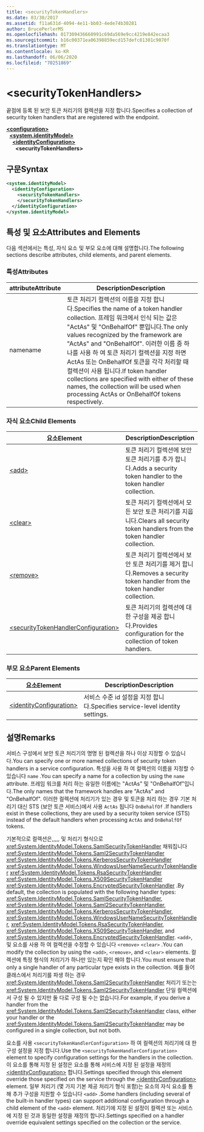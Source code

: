 ```yaml
---
title: <securityTokenHandlers>
ms.date: 03/30/2017
ms.assetid: f11a631d-4094-4e11-bb03-4ede74b30281
author: BrucePerlerMS
ms.openlocfilehash: 017309436660991c69da569e9cc4219e842ecaa3
ms.sourcegitcommit: b16c00371ea06398859ecd157defc81301c9070f
ms.translationtype: MT
ms.contentlocale: ko-KR
ms.lasthandoff: 06/06/2020
ms.locfileid: "70251869"
---
```

# \<securityTokenHandlers>
<span data-ttu-id="48bf8-101">끝점에 등록 된 보안 토큰 처리기의 컬렉션을 지정 합니다.</span><span class="sxs-lookup"><span data-stu-id="48bf8-101">Specifies a collection of security token handlers that are registered with the endpoint.</span></span>  
  
[**\<configuration>**](../configuration-element.md)\
&nbsp;&nbsp;[**\<system.identityModel>**](system-identitymodel.md)\
&nbsp;&nbsp;&nbsp;&nbsp;[**\<identityConfiguration>**](identityconfiguration.md)\
&nbsp;&nbsp;&nbsp;&nbsp;&nbsp;&nbsp;**\<securityTokenHandlers>**  
  
## <a name="syntax"></a><span data-ttu-id="48bf8-102">구문</span><span class="sxs-lookup"><span data-stu-id="48bf8-102">Syntax</span></span>  
  
```xml  
<system.identityModel>  
  <identityConfiguration>  
    <securityTokenHandlers>  
    </securityTokenHandlers>  
  </identityConfiguration>  
</system.identityModel>  
```  
  
## <a name="attributes-and-elements"></a><span data-ttu-id="48bf8-103">특성 및 요소</span><span class="sxs-lookup"><span data-stu-id="48bf8-103">Attributes and Elements</span></span>  
 <span data-ttu-id="48bf8-104">다음 섹션에서는 특성, 자식 요소 및 부모 요소에 대해 설명합니다.</span><span class="sxs-lookup"><span data-stu-id="48bf8-104">The following sections describe attributes, child elements, and parent elements.</span></span>  
  
### <a name="attributes"></a><span data-ttu-id="48bf8-105">특성</span><span class="sxs-lookup"><span data-stu-id="48bf8-105">Attributes</span></span>  
  
|<span data-ttu-id="48bf8-106">attribute</span><span class="sxs-lookup"><span data-stu-id="48bf8-106">Attribute</span></span>|<span data-ttu-id="48bf8-107">Description</span><span class="sxs-lookup"><span data-stu-id="48bf8-107">Description</span></span>|  
|---------------|-----------------|  
|<span data-ttu-id="48bf8-108">name</span><span class="sxs-lookup"><span data-stu-id="48bf8-108">name</span></span>|<span data-ttu-id="48bf8-109">토큰 처리기 컬렉션의 이름을 지정 합니다.</span><span class="sxs-lookup"><span data-stu-id="48bf8-109">Specifies the name of a token handler collection.</span></span> <span data-ttu-id="48bf8-110">프레임 워크에서 인식 되는 값은 "ActAs" 및 "OnBehalfOf" 뿐입니다.</span><span class="sxs-lookup"><span data-stu-id="48bf8-110">The only values recognized by the framework are "ActAs" and "OnBehalfOf".</span></span> <span data-ttu-id="48bf8-111">이러한 이름 중 하나를 사용 하 여 토큰 처리기 컬렉션을 지정 하면 ActAs 또는 OnBehalfOf 토큰을 각각 처리할 때 컬렉션이 사용 됩니다.</span><span class="sxs-lookup"><span data-stu-id="48bf8-111">If token handler collections are specified with either of these names, the collection will be used when processing ActAs or OnBehalfOf tokens respectively.</span></span>|  
  
### <a name="child-elements"></a><span data-ttu-id="48bf8-112">자식 요소</span><span class="sxs-lookup"><span data-stu-id="48bf8-112">Child Elements</span></span>  
  
|<span data-ttu-id="48bf8-113">요소</span><span class="sxs-lookup"><span data-stu-id="48bf8-113">Element</span></span>|<span data-ttu-id="48bf8-114">Description</span><span class="sxs-lookup"><span data-stu-id="48bf8-114">Description</span></span>|  
|-------------|-----------------|  
|[\<add>](add.md)|<span data-ttu-id="48bf8-115">토큰 처리기 컬렉션에 보안 토큰 처리기를 추가 합니다.</span><span class="sxs-lookup"><span data-stu-id="48bf8-115">Adds a security token handler to the token handler collection.</span></span>|  
|[\<clear>](clear.md)|<span data-ttu-id="48bf8-116">토큰 처리기 컬렉션에서 모든 보안 토큰 처리기를 지웁니다.</span><span class="sxs-lookup"><span data-stu-id="48bf8-116">Clears all security token handlers from the token handler collection.</span></span>|  
|[\<remove>](remove.md)|<span data-ttu-id="48bf8-117">토큰 처리기 컬렉션에서 보안 토큰 처리기를 제거 합니다.</span><span class="sxs-lookup"><span data-stu-id="48bf8-117">Removes a security token handler from the token handler collection.</span></span>|  
|[\<securityTokenHandlerConfiguration>](securitytokenhandlerconfiguration.md)|<span data-ttu-id="48bf8-118">토큰 처리기의 컬렉션에 대 한 구성을 제공 합니다.</span><span class="sxs-lookup"><span data-stu-id="48bf8-118">Provides configuration for the collection of token handlers.</span></span>|  
  
### <a name="parent-elements"></a><span data-ttu-id="48bf8-119">부모 요소</span><span class="sxs-lookup"><span data-stu-id="48bf8-119">Parent Elements</span></span>  
  
|<span data-ttu-id="48bf8-120">요소</span><span class="sxs-lookup"><span data-stu-id="48bf8-120">Element</span></span>|<span data-ttu-id="48bf8-121">Description</span><span class="sxs-lookup"><span data-stu-id="48bf8-121">Description</span></span>|  
|-------------|-----------------|  
|[\<identityConfiguration>](identityconfiguration.md)|<span data-ttu-id="48bf8-122">서비스 수준 id 설정을 지정 합니다.</span><span class="sxs-lookup"><span data-stu-id="48bf8-122">Specifies service-level identity settings.</span></span>|  
  
## <a name="remarks"></a><span data-ttu-id="48bf8-123">설명</span><span class="sxs-lookup"><span data-stu-id="48bf8-123">Remarks</span></span>  
 <span data-ttu-id="48bf8-124">서비스 구성에서 보안 토큰 처리기의 명명 된 컬렉션을 하나 이상 지정할 수 있습니다.</span><span class="sxs-lookup"><span data-stu-id="48bf8-124">You can specify one or more named collections of security token handlers in a service configuration.</span></span> <span data-ttu-id="48bf8-125">특성을 사용 하 여 컬렉션의 이름을 지정할 수 있습니다 `name` .</span><span class="sxs-lookup"><span data-stu-id="48bf8-125">You can specify a name for a collection by using the `name` attribute.</span></span> <span data-ttu-id="48bf8-126">프레임 워크를 처리 하는 유일한 이름에는 "ActAs" 및 "OnBehalfOf"입니다.</span><span class="sxs-lookup"><span data-stu-id="48bf8-126">The only names that the framework handles are "ActAs" and "OnBehalfOf".</span></span> <span data-ttu-id="48bf8-127">이러한 컬렉션에 처리기가 있는 경우 및 토큰을 처리 하는 경우 기본 처리기 대신 STS (보안 토큰 서비스)에서 사용 `ActAs` 됩니다 `OnBehalfOf` .</span><span class="sxs-lookup"><span data-stu-id="48bf8-127">If handlers exist in these collections, they are used by a security token service (STS) instead of the default handlers when processing `ActAs` and `OnBehalfOf` tokens.</span></span>  
  
 <span data-ttu-id="48bf8-128">기본적으로 컬렉션은,,,,, 및 처리기 형식으로 <xref:System.IdentityModel.Tokens.SamlSecurityTokenHandler> 채워집니다 <xref:System.IdentityModel.Tokens.Saml2SecurityTokenHandler> <xref:System.IdentityModel.Tokens.KerberosSecurityTokenHandler> <xref:System.IdentityModel.Tokens.WindowsUserNameSecurityTokenHandler> <xref:System.IdentityModel.Tokens.RsaSecurityTokenHandler> <xref:System.IdentityModel.Tokens.X509SecurityTokenHandler> <xref:System.IdentityModel.Tokens.EncryptedSecurityTokenHandler> .</span><span class="sxs-lookup"><span data-stu-id="48bf8-128">By default, the collection is populated with the following handler types: <xref:System.IdentityModel.Tokens.SamlSecurityTokenHandler>, <xref:System.IdentityModel.Tokens.Saml2SecurityTokenHandler>, <xref:System.IdentityModel.Tokens.KerberosSecurityTokenHandler>, <xref:System.IdentityModel.Tokens.WindowsUserNameSecurityTokenHandler>, <xref:System.IdentityModel.Tokens.RsaSecurityTokenHandler>, <xref:System.IdentityModel.Tokens.X509SecurityTokenHandler>, and <xref:System.IdentityModel.Tokens.EncryptedSecurityTokenHandler>.</span></span> <span data-ttu-id="48bf8-129">`<add>`, 및 요소를 사용 하 여 컬렉션을 수정할 수 있습니다 `<remove>` `<clear>` .</span><span class="sxs-lookup"><span data-stu-id="48bf8-129">You can modify the collection by using the `<add>`, `<remove>`, and `<clear>` elements.</span></span> <span data-ttu-id="48bf8-130">컬렉션에 특정 형식의 처리기가 하나만 있는지 확인 해야 합니다.</span><span class="sxs-lookup"><span data-stu-id="48bf8-130">You must ensure that only a single handler of any particular type exists in the collection.</span></span> <span data-ttu-id="48bf8-131">예를 들어 클래스에서 처리기를 파생 하는 경우 <xref:System.IdentityModel.Tokens.Saml2SecurityTokenHandler> 처리기 또는는 <xref:System.IdentityModel.Tokens.Saml2SecurityTokenHandler> 단일 컬렉션에서 구성 될 수 있지만 둘 다로 구성 될 수는 없습니다.</span><span class="sxs-lookup"><span data-stu-id="48bf8-131">For example, if you derive a handler from the <xref:System.IdentityModel.Tokens.Saml2SecurityTokenHandler> class, either your handler or the <xref:System.IdentityModel.Tokens.Saml2SecurityTokenHandler> may be configured in a single collection, but not both.</span></span>  
  
 <span data-ttu-id="48bf8-132">요소를 사용 `<securityTokenHandlerConfiguration>` 하 여 컬렉션의 처리기에 대 한 구성 설정을 지정 합니다.</span><span class="sxs-lookup"><span data-stu-id="48bf8-132">Use the `<securityTokenHandlerConfiguration>` element to specify configuration settings for the handlers in the collection.</span></span> <span data-ttu-id="48bf8-133">이 요소를 통해 지정 된 설정은 요소를 통해 서비스에 지정 된 설정을 재정의 [\<identityConfiguration>](identityconfiguration.md) 합니다.</span><span class="sxs-lookup"><span data-stu-id="48bf8-133">Settings specified through this element override those specified on the service through the [\<identityConfiguration>](identityconfiguration.md) element.</span></span> <span data-ttu-id="48bf8-134">일부 처리기 (몇 가지 기본 제공 처리기 형식 포함)는 요소의 자식 요소를 통해 추가 구성을 지원할 수 있습니다 `<add>` .</span><span class="sxs-lookup"><span data-stu-id="48bf8-134">Some handlers (including several of the built-in handler types) can support additional configuration through a child element of the `<add>` element.</span></span> <span data-ttu-id="48bf8-135">처리기에 지정 된 설정이 컬렉션 또는 서비스에 지정 된 것과 동일한 설정을 재정의 합니다.</span><span class="sxs-lookup"><span data-stu-id="48bf8-135">Settings specified on a handler override equivalent settings specified on the collection or the service.</span></span>
